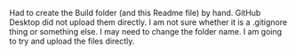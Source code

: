 Had to create the Build folder (and this Readme file) by hand.  GitHub Desktop did not upload them directly.  I am not sure whether it is a .gitignore thing or something else.  I may need to change the folder name.  I am going to try and upload the files directly.
